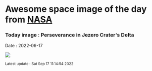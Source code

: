 
# Awesome space image of the day from [NASA](https://api.nasa.gov/)

### Today image : Perseverance in Jezero Crater's Delta

Date : 2022-09-17


![](https://apod.nasa.gov/apod/image/2209/PIA24924_1045.jpg)

<small>Latest update : Sat Sep 17 11:14:54 2022</small>


